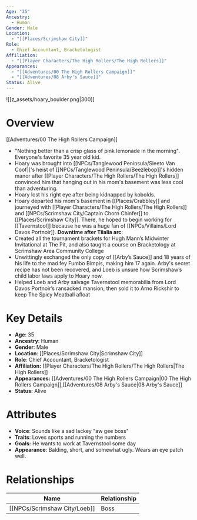```yaml
---
Age: "35"
Ancestry:
  - Human
Gender: Male
Location:
  - "[[Places/Scrimshaw City]]"
Role:
  - Chief Accountant, Bracketologist
Affiliation:
  - "[[Player Characters/The High Rollers/The High Rollers]]"
Appearances:
  - "[[Adventures/00 The High Rollers Campaign]]"
  - "[[Adventures/08 Arby's Sauce]]"
Status: Alive
---
```

![[z_assets/hoary_boulder.png|300]]

# Overview
[[Adventures/00 The High Rollers Campaign]]
- "Nothing better than a crisp glass of pink lemonade in the morning". Everyone's favorite 35 year old kid.
- Hoary was brought into [[NPCs/Tanglewood Peninsula/Sleeto Van Coof]]'s heist of [[NPCs/Tanglewood Peninsula/Beezlebop]]'s hidden manor after [[Player Characters/The High Rollers/The High Rollers]] convinced him that hanging out in his mom's basement was less cool than adventuring.
- Hoary lost his right eye after being kidnapped by kobolds.
- Hoary departed his mom's basement in [[Places/Crabbley]] and journeyed with [[Player Characters/The High Rollers/The High Rollers]] and [[NPCs/Scrimshaw City/Captain Chorn Chinfer]] to [[Places/Scrimshaw City]]. There, he hoped to begin working for [[Tavernstool]] because he was a huge fan of [[NPCs/Villains/Lord Davos Portnoir]].
**Downtime after Tiialia arc**:
- Created all the tournament brackets for Hugh Mann’s Midwinter Invitational at The Pit, and also taught a course on Bracketology at Scrimshaw Area Community College
- Unwittingly exchanged the only copy of [[Arby’s Sauce]] and 18 years of his life to the mad fey Fumbo Bimpis, making him 17 again. Arby's secret recipe has not been recovered, and Loeb is unsure how Scrimshaw’s child labor laws apply to Hoary now.
- Helped Loeb and Arby salvage Tavernstool memorabilia from Lord Davos Portnoir’s ransacked mansion, then sold it to Arno Rickshir to keep The Spicy Meatball afloat

# Key Details
- **Age**: 35
- **Ancestry**: Human
- **Gender**: Male
- **Location**: [[Places/Scrimshaw City\|Scrimshaw City]]
- **Role**: Chief Accountant, Bracketologist
- **Affiliation:** [[Player Characters/The High Rollers/The High Rollers\|The High Rollers]]
- **Appearances:** [[Adventures/00 The High Rollers Campaign\|00 The High Rollers Campaign]],[[Adventures/08 Arby's Sauce\|08 Arby's Sauce]]
- **Status:** Alive

# Attributes
- **Voice**: Sounds like a sad lackey "aw gee boss"
- **Traits**: Loves sports and running the numbers
- **Goals:** He wants to work at Tavernstool some day
- **Appearance**: Balding, short, and somewhat ugly. Wears an eye patch well.

# Relationships

| Name     | Relationship |
| -------- | ------------ |
| [[NPCs/Scrimshaw City/Loeb]] | Boss         |
